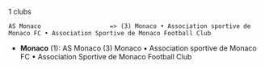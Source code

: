 1 clubs

```
AS Monaco                   => (3) Monaco • Association sportive de Monaco FC • Association Sportive de Monaco Football Club
```



- **Monaco** (1): AS Monaco  (3) Monaco • Association sportive de Monaco FC • Association Sportive de Monaco Football Club


